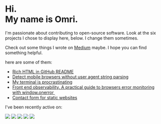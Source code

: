 # Hi.<br>My name is Omri.

I'm passionate about contributing to open-source software. Look at the six projects I chose to display here, below. I change them sometimes.

Check out some things I wrote on [Medium](https://medium.com/@omrilotan) maybe. I hope you can find something helpful.


here are some of them:

- [Rich HTML in GitHub README](https://medium.com/@omrilotan/rich-html-in-github-readme-bfb3de791441)
- [Detect mobile browsers without user agent string parsing](https://medium.com/fiverr-engineering/detect-mobile-browsers-without-user-agent-string-parsing-66e3694ce8cd)
- [My terminal is procrastinating ](https://medium.com/@omrilotan/my-terminal-is-procrastinating-c4cd520c373c)
- [Front end observability. A practical guide to browsers error monitoring with window.onerror ‍](https://medium.com/fiverr-engineering/front-end-observability-a-practical-guide-to-browsers-error-monitoring-with-window-onerror-307f7a93deef)
- [Contact form for static websites](https://medium.com/@omrilotan/contact-form-for-static-websites-56650393f78c)

I've been recently active on:

[![](https://github-readme-stats.vercel.app/api/pin/?username=doowat&repo=doowat.github.io&show_owner=true)](https://github.com/doowat/doowat.github.io)
[![](https://github-readme-stats.vercel.app/api/pin/?username=fiverr&repo=i18n.js&show_owner=true)](https://github.com/fiverr/i18n.js)
[![](https://github-readme-stats.vercel.app/api/pin/?username=fiverr&repo=fiverr.github.io&show_owner=true)](https://github.com/fiverr/fiverr.github.io)
[![](https://github-readme-stats.vercel.app/api/pin/?username=gorangajic&repo=isbot&show_owner=true)](https://github.com/gorangajic/isbot)
[![](https://github-readme-stats.vercel.app/api/pin/?username=fiverr&repo=dangerfile.js&show_owner=true)](https://github.com/fiverr/dangerfile.js)